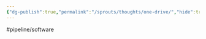 ```yaml
---
{"dg-publish":true,"permalink":"/sprouts/thoughts/one-drive/","hide":true}
---
```


#pipeline/software
